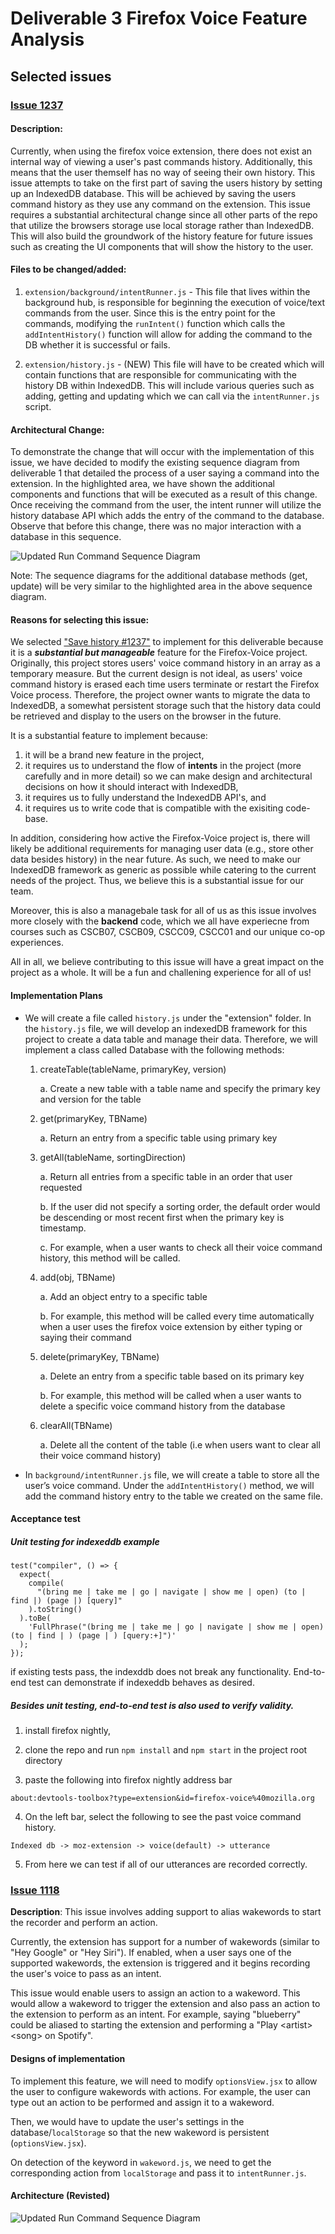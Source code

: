 # Deliverable 3 Firefox Voice Feature Analysis

## Selected issues

### [Issue 1237](https://github.com/mozilla/firefox-voice/issues/1237)

#### Description:
Currently, when using the firefox voice extension, there does not exist an internal way of viewing a user's past commands history. Additionally, this means that the user themself has no way of seeing their own history. This issue attempts to take on the first part of saving the users history by setting up an IndexedDB database. This will be achieved by saving the users command history as they use any command on the extension. This issue requires a substantial architectural change since all other parts of the repo that utilize the browsers storage use local storage rather than IndexedDB. This will also build the groundwork of the history feature for future issues such as creating the UI components that will show the history to the user.

#### Files to be changed/added:

1. ```extension/background/intentRunner.js``` - This file that lives within the background hub, is responsible for beginning the execution of voice/text commands from the user. Since this is the entry point for the commands, modifying the ```runIntent()``` function which calls the ```addIntentHistory()``` function will allow for adding the command to the DB whether it is successful or fails.

2. ```extension/history.js``` - (NEW) This file will have to be created which will contain functions that are responsible for communicating with the history DB within IndexedDB. This will include various queries such as adding, getting and updating which we can call via the ```intentRunner.js``` script.

#### Architectural Change:
To demonstrate the change that will occur with the implementation of this issue, we have decided to modify the existing sequence diagram from deliverable 1 that detailed the process of a user saying a command into the extension. In the highlighted area, we have shown the additional components and functions that will be executed as a result of this change. Once receiving the command from the user, the intent runner will utilize the history database API which adds the entry of the command to the database. Observe that before this change, there was no major interaction with a database in this sequence.

![Updated Run Command Sequence Diagram](./images/firefox-voice-sequence.png)

Note: The sequence diagrams for the additional database methods (get, update) will be very similar to the highlighted area in the above sequence diagram.


#### Reasons for selecting this issue:

We selected ["Save history #1237"](https://github.com/mozilla/firefox-voice/issues/1237) to implement for this deliverable because it is a ***substantial but manageable*** feature for the Firefox-Voice project. Originally, this project stores users' voice command history in an array as a temporary measure.
But the current design is not ideal, as users' voice command history is erased each time users terminate or restart the Firefox Voice process.
Therefore, the project owner wants to migrate the data to IndexedDB, a somewhat persistent storage such that the history data could be retrieved and display to the users on the browser in the future. 

It is a substantial feature to implement because:
1. it will be a brand new feature in the project,
2. it requires us to understand the flow of **intents** in the project (more carefully and in more detail) so we can make design and architectural decisions on
how it should interact with IndexedDB,
3. it requires us to fully understand the IndexedDB API's, and
4. it requires us to write code that is compatible with the exisiting code-base.

In addition, considering how active the Firefox-Voice project is, there will likely be additional requirements for managing user data (e.g., store other data besides history)
in the near future. As such, we need to make our IndexedDB framework as generic as possible while catering to the current needs of the project. Thus, we believe this is a substantial issue for our team. 

Moreover, this is also a managebale task for all of us as this issue involves more closely with the **backend** code, which we all have experiecne from courses such as CSCB07, 
CSCB09, CSCC09, CSCC01 and our unique co-op experiences.

All in all, we believe contributing to this issue will have a great impact on the project as a whole. It will be a fun and challening experience for all of us!

#### Implementation Plans

- We will create a file called `history.js` under the "extension" folder. In the `history.js` file, we will develop an indexedDB framework for this project to create a data table and manage their data. Therefore, we will implement a class called Database with the following methods: 
    1. createTable(tableName, primaryKey, version)

        a. Create a new table with a table name and specify the primary key and version for the table

    2.	get(primaryKey, TBName) 

        a. Return an entry from a specific table using primary key

    3. getAll(tableName, sortingDirection)

        a. Return all entries from a specific table in an order that user requested

        b. If the user did not specify a sorting order, the default order would be descending or most recent first when the primary key is timestamp. 

        c. For example, when a user wants to check all their voice command history, this method will be called. 

    4. add(obj, TBName) 

        a. Add an object entry to a specific table 

        b. For example, this method will be called every time automatically when a user uses the firefox voice extension by either typing or saying their command 
        
    5. delete(primaryKey, TBName) 

        a. Delete an entry from a specific table based on its primary key

        b. For example, this method will be called when a user wants to delete a specific voice command history from the database

    6. clearAll(TBName)

        a. Delete all the content of the table (i.e when users want to clear all their voice command history)

- In `background/intentRunner.js` file, we will create a table to store all the user’s voice command. Under the `addIntentHistory()` method, we will add the command history entry to the table we created on the same file. 

#### Acceptance test

##### Unit testing for indexeddb example
```
test("compiler", () => {
  expect(
    compile(
      "(bring me | take me | go | navigate | show me | open) (to | find |) (page |) [query]"
    ).toString()
  ).toBe(
    'FullPhrase("(bring me | take me | go | navigate | show me | open) (to | find | ) (page | ) [query:+]")'
  );
});
```
if existing tests pass, the indexddb does not break any functionality.
End-to-end test can demonstrate if indexeddb behaves as desired.

##### Besides unit testing, end-to-end test is also used to verify validity.
1. install firefox nightly,

2. clone the repo and run ```npm install``` and ```npm start``` in the project root directory

3. paste the following into firefox nightly address bar
```
about:devtools-toolbox?type=extension&id=firefox-voice%40mozilla.org
```
4. On the left bar, select the following to see the past voice command history.
```
Indexed db -> moz-extension -> voice(default) -> utterance
```

5. From here we can test if all of our utterances are recorded correctly.

### [Issue 1118](https://github.com/mozilla/firefox-voice/issues/1118)

**Description**: This issue involves adding support to alias wakewords to start the recorder and perform an action.

Currently, the extension has support for a number of wakewords (similar to "Hey Google" or "Hey Siri"). If enabled, when a user says one of the supported wakewords, the extension is triggered and it begins recording the user's voice to pass as an intent.

This issue would enable users to assign an action to a wakeword. This would allow a wakeword to trigger the extension and also pass an action to the extension to perform as an intent. For example, saying "blueberry" could be aliased to starting the extension and performing a "Play \<artist>\<song> on Spotify".

#### Designs of implementation

To implement this feature, we will need to modify `optionsView.jsx` to allow the user to configure wakewords with actions. For example, the user can type out an action to be performed and assign it to a wakeword.

Then, we would have to update the user's settings in the database/`localStorage` so that the new wakeword is persistent (`optionsView.jsx`).

On detection of the keyword in `wakeword.js`, we need to get the corresponding action from `localStorage` and pass it to `intentRunner.js`.

#### Architecture (Revisted)


![Updated Run Command Sequence Diagram](./images/architecture.png)